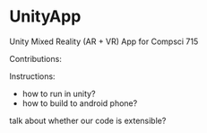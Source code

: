 # UnityApp
Unity Mixed Reality (AR + VR) App for Compsci 715

Contributions:

Instructions:
  - how to run in unity?
  - how to build to android phone?



talk about whether our code is extensible? 
